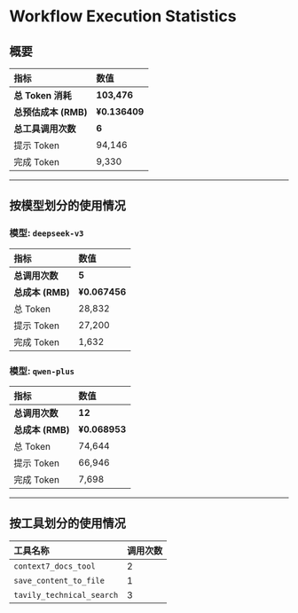 # Workflow Execution Statistics

## 概要

| 指标 | 数值 |
| :--- | :--- |
| **总 Token 消耗** | **103,476** |
| **总预估成本 (RMB)** | **¥0.136409** |
| **总工具调用次数** | **6** |
| 提示 Token | 94,146 |
| 完成 Token | 9,330 |

---

## 按模型划分的使用情况


### 模型: `deepseek-v3`

| 指标 | 数值 |
| :--- | :--- |
| **总调用次数** | **5** |
| **总成本 (RMB)** | **¥0.067456** |
| 总 Token | 28,832 |
| 提示 Token | 27,200 |
| 完成 Token | 1,632 |

### 模型: `qwen-plus`

| 指标 | 数值 |
| :--- | :--- |
| **总调用次数** | **12** |
| **总成本 (RMB)** | **¥0.068953** |
| 总 Token | 74,644 |
| 提示 Token | 66,946 |
| 完成 Token | 7,698 |

---

## 按工具划分的使用情况

| 工具名称 | 调用次数 |
| :--- | :--- |
| `context7_docs_tool` | 2 |
| `save_content_to_file` | 1 |
| `tavily_technical_search` | 3 |

